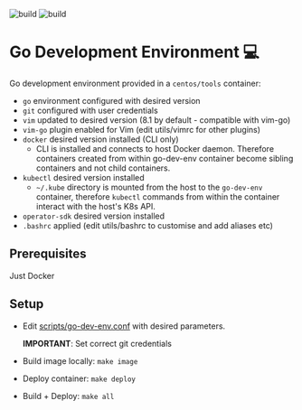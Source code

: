 ![build](https://github.com/nolancon/go-dev-env/actions/workflows/docker.yml/badge.svg)
![build](https://github.com/nolancon/go-dev-env/actions/workflows/static-analysis.yml/badge.svg)

# Go Development Environment 💻
Go development environment provided in a `centos/tools` container:
* `go` environment configured with desired version
* `git` configured with user credentials
* `vim` updated to desired version (8.1 by default - compatible with vim-go)
* `vim-go` plugin enabled for Vim (edit utils/vimrc for other plugins)
* `docker` desired version installed (CLI only)
   * CLI is installed and connects to host Docker daemon. Therefore containers created from within go-dev-env container become sibling containers and not child containers.
* `kubectl` desired version installed
   * `~/.kube` directory is mounted from the host to the `go-dev-env` container, therefore `kubectl` commands from within the container interact with the host's K8s API.
* `operator-sdk` desired version installed
* `.bashrc` applied (edit utils/bashrc to customise and add aliases etc)

## Prerequisites
Just Docker

## Setup
* Edit [scripts/go-dev-env.conf](https://github.com/nolancon/go-dev-env/blob/master/scripts/go-dev-env.conf) with desired parameters. 

  **IMPORTANT**: Set correct git credentials
* Build image locally: `make image`
* Deploy container: `make deploy`
* Build + Deploy: `make all`
